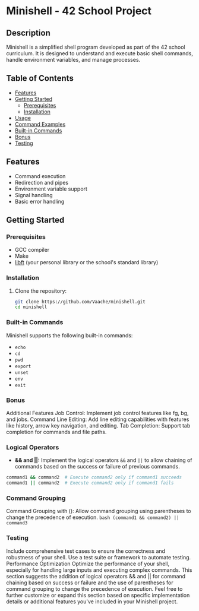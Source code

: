 # Minishell - 42 School Project

## Description
Minishell is a simplified shell program developed as part of the 42 school curriculum. It is designed to understand and execute basic shell commands, handle environment variables, and manage processes.

## Table of Contents
- [Features](#features)
- [Getting Started](#getting-started)
  - [Prerequisites](#prerequisites)
  - [Installation](#installation)
- [Usage](#usage)
- [Command Examples](#command-examples)
- [Built-in Commands](#built-in-commands)
- [Bonus](#bonus)
- [Testing](#testing)

## Features
- Command execution
- Redirection and pipes
- Environment variable support
- Signal handling
- Basic error handling

## Getting Started

### Prerequisites
- GCC compiler
- Make
- [libft](https://github.com/Vaache/libft) (your personal library or the school's standard library)

### Installation
1. Clone the repository:
   ```bash
   git clone https://github.com/Vaache/minishell.git
   cd minishell
   ```

### Built-in Commands
Minishell supports the following built-in commands:

- `echo`
- `cd`
- `pwd`
- `export`
- `unset`
- `env`
- `exit`


### Bonus
Additional Features
Job Control: Implement job control features like fg, bg, and jobs.
Command Line Editing: Add line editing capabilities with features like history, arrow key navigation, and editing.
Tab Completion: Support tab completion for commands and file paths.
### Logical Operators
- **&& and ||:** Implement the logical operators `&&` and `||` to allow chaining of commands based on the success or failure of previous commands.

```bash
command1 && command2  # Execute command2 only if command1 succeeds
command1 || command2  # Execute command2 only if command1 fails
```

### Command Grouping
Command Grouping with (): Allow command grouping using parentheses to change the precedence of execution.
	```bash
	(command1 && command2) || command3
	```

### Testing
Include comprehensive test cases to ensure the correctness and robustness of your shell.
Use a test suite or framework to automate testing.
Performance Optimization
Optimize the performance of your shell, especially for handling large inputs and executing complex commands.
This section suggests the addition of logical operators && and || for command chaining based on success or failure and the use of parentheses for command grouping to change the precedence of execution. Feel free to further customize or expand this section based on specific implementation details or additional features you've included in your Minishell project.
